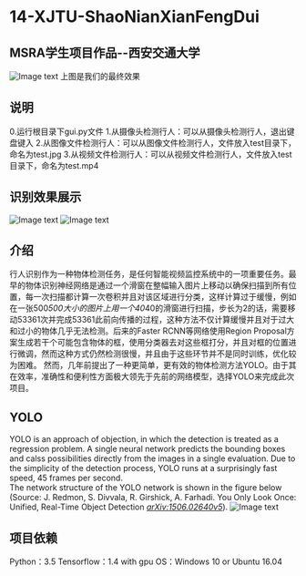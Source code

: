 # 14-XJTU-ShaoNianXianFengDui
## MSRA学生项目作品--西安交通大学
![Image text](https://github.com/WALKMAN2000/14-XJTU-ShaoNianXianFengDui/blob/master/demo_img/demo_img1.JPG)
上图是我们的最终效果

## 说明
0.运行根目录下gui.py文件
1.从摄像头检测行人：可以从摄像头检测行人，退出键盘键入
2.从图像文件检测行人：可以从图像文件检测行人，文件放入test目录下，命名为test.jpg
3.从视频文件检测行人：可以从视频文件检测行人，文件放入test目录下，命名为test.mp4

## 识别效果展示
![Image text](https://github.com/WALKMAN2000/14-XJTU-ShaoNianXianFengDui/blob/master/demo_img/demo_img2.JPG)
![Image text](https://github.com/WALKMAN2000/14-XJTU-ShaoNianXianFengDui/blob/master/demo_img/predictions.jpg)

## 介绍
行人识别作为一种物体检测任务，是任何智能视频监控系统中的一项重要任务。最早的物体识别神经网络是通过一个滑窗在整幅输入图片上移动以确保扫描到所有位置，每一次扫描都计算一次卷积并且对该区域进行分类，这样计算过于缓慢，例如在一张500*500大小的图片上用一个40*40的滑窗进行扫描，步长为2的话，需要移动53361次并完成53361此前向传播的过程，这种方法不仅计算缓慢并且对于过大和过小的物体几乎无法检测。后来的Faster RCNN等网络使用Region Proposal方案生成若干个可能包含物体的框，使用分类器去对这些框打分，并且对框的位置进行微调，然而这种方式仍然检测很慢，并且由于这些环节并不是同时训练，优化较为困难。
然而，几年前提出了一种更简单，更有效的物体检测方法YOLO。由于其在效率，准确性和便利性方面极大领先于先前的网络模型，选择YOLO来完成此次项目。

## YOLO
YOLO is an approach of objection, in which the detection is treated as a regression problem. A single neural network predicts the bounding boxes and calss possibilities directly from the images in a single evaluation. Due to the simplicity of the detection process, YOLO runs at a surprisingly fast speed, 45 frames per second.</br>
The network structure of the YOLO network is shown in the figure below (Source: J. Redmon, S. Divvala, R. Girshick, A. Farhadi. You Only Look Once: Unified, Real-Time Object Detection [*arXiv:1506.02640v5*](https://arxiv.org/abs/1506.02640v5)).
![Image text](https://github.com/WALKMAN2000/14-XJTU-ShaoNianXianFengDui/blob/master/demo_img/YOLO_architecture.jpg)

## 项目依赖
Python：3.5
Tensorflow：1.4 with gpu
OS：Windows 10 or Ubuntu 16.04


